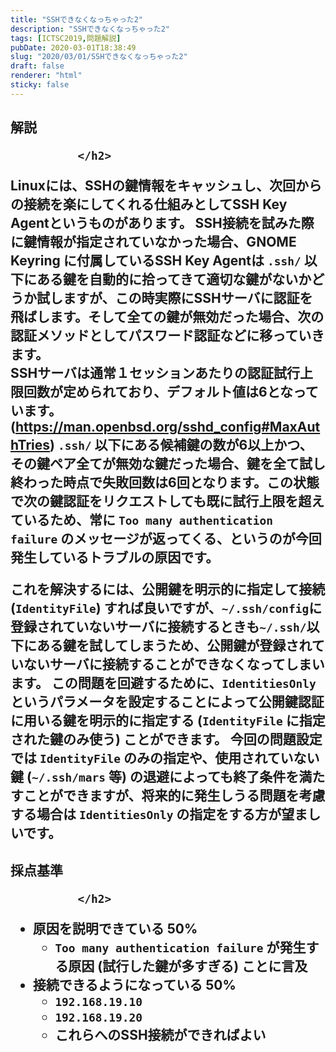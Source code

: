 ```yaml
---
title: "SSHできなくなっちゃった2"
description: "SSHできなくなっちゃった2"
tags: [ICTSC2019,問題解説]
pubDate: 2020-03-01T18:38:49
slug: "2020/03/01/SSHできなくなっちゃった2"
draft: false
renderer: "html"
sticky: false
---
```



<h2 id="%E8%A7%A3%E8%AA%AC">解説 <a href="#%E8%A7%A3%E8%AA%AC"></a>
                
              </h2>



<p>Linuxには、SSHの鍵情報をキャッシュし、次回からの接続を楽にしてくれる仕組みとしてSSH Key Agentというものがあります。
SSH接続を試みた際に鍵情報が指定されていなかった場合、GNOME Keyring に付属しているSSH Key Agentは <code>.ssh/</code> 以下にある鍵を自動的に拾ってきて適切な鍵がないかどうか試しますが、この時実際にSSHサーバに認証を飛ばします。そして全ての鍵が無効だった場合、次の認証メソッドとしてパスワード認証などに移っていきます。<br>
SSHサーバは通常１セッションあたりの認証試行上限回数が定められており、デフォルト値は6となっています。(<a href="https://man.openbsd.org/sshd_config#MaxAuthTries">https://man.openbsd.org/sshd_config#MaxAuthTries</a>)
<code>.ssh/</code> 以下にある候補鍵の数が6以上かつ、その鍵ペア全てが無効な鍵だった場合、鍵を全て試し終わった時点で失敗回数は6回となります。この状態で次の鍵認証をリクエストしても既に試行上限を超えているため、常に <code>Too many authentication failure</code> のメッセージが返ってくる、というのが今回発生しているトラブルの原因です。</p>



<p>これを解決するには、公開鍵を明示的に指定して接続 (<code>IdentityFile</code>) すれば良いですが、<code>~/.ssh/config</code>に登録されていないサーバに接続するときも<code>~/.ssh/</code>以下にある鍵を試してしまうため、公開鍵が登録されていないサーバに接続することができなくなってしまいます。
この問題を回避するために、<code>IdentitiesOnly</code> というパラメータを設定することによって公開鍵認証に用いる鍵を明示的に指定する (<code>IdentityFile</code> に指定された鍵のみ使う) ことができます。
今回の問題設定では <code>IdentityFile</code> のみの指定や、使用されていない鍵 (<code>~/.ssh/mars</code> 等) の退避によっても終了条件を満たすことができますが、将来的に発生しうる問題を考慮する場合は <code>IdentitiesOnly</code> の指定をする方が望ましいです。</p>



<h2 id="%E6%8E%A1%E7%82%B9%E5%9F%BA%E6%BA%96">採点基準 <a href="#%E6%8E%A1%E7%82%B9%E5%9F%BA%E6%BA%96"></a>
                
              </h2>



<ul><li>原因を説明できている 50%
<ul><li><code>Too many authentication failure</code> が発生する原因 (試行した鍵が多すぎる) ことに言及</li></ul>
</li><li>接続できるようになっている 50%
<ul><li><code>192.168.19.10</code></li><li><code>192.168.19.20</code></li><li>これらへのSSH接続ができればよい</li></ul>
</li></ul>
